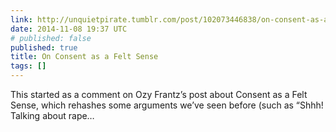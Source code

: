 ```yaml
---
link: http://unquietpirate.tumblr.com/post/102073446838/on-consent-as-a-felt-sense
date: 2014-11-08 19:37 UTC
# published: false
published: true
title: On Consent as a Felt Sense
tags: []
---
```


This started as a comment on Ozy Frantz’s post about Consent as a Felt Sense, which rehashes some arguments we’ve seen before (such as “Shhh! Talking about rape…
